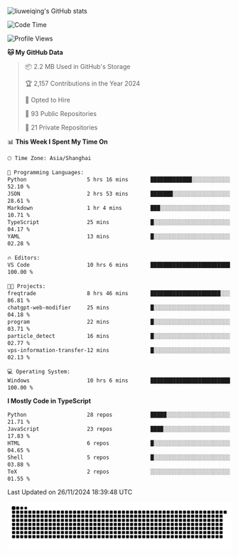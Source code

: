 ![liuweiqing's GitHub stats](https://github-readme-stats.vercel.app/api?username=14790897&show_icons=true&locale=cn&include_all_commits=true&count_private=true)

<!--START_SECTION:waka-->
![Code Time](http://img.shields.io/badge/Code%20Time-1%2C631%20hrs%2046%20mins-blue)

![Profile Views](http://img.shields.io/badge/Profile%20Views-26-blue)

**🐱 My GitHub Data** 

> 📦 2.2 MB Used in GitHub's Storage 
 > 
> 🏆 2,157 Contributions in the Year 2024
 > 
> 💼 Opted to Hire
 > 
> 📜 93 Public Repositories 
 > 
> 🔑 21 Private Repositories 
 > 
📊 **This Week I Spent My Time On** 

```text
🕑︎ Time Zone: Asia/Shanghai

💬 Programming Languages: 
Python                   5 hrs 16 mins       █████████████░░░░░░░░░░░░   52.10 % 
JSON                     2 hrs 53 mins       ███████░░░░░░░░░░░░░░░░░░   28.61 % 
Markdown                 1 hr 4 mins         ███░░░░░░░░░░░░░░░░░░░░░░   10.71 % 
TypeScript               25 mins             █░░░░░░░░░░░░░░░░░░░░░░░░   04.17 % 
YAML                     13 mins             █░░░░░░░░░░░░░░░░░░░░░░░░   02.28 % 

🔥 Editors: 
VS Code                  10 hrs 6 mins       █████████████████████████   100.00 % 

🐱‍💻 Projects: 
freqtrade                8 hrs 46 mins       ██████████████████████░░░   86.81 % 
chatgpt-web-modifier     25 mins             █░░░░░░░░░░░░░░░░░░░░░░░░   04.18 % 
program                  22 mins             █░░░░░░░░░░░░░░░░░░░░░░░░   03.71 % 
particle_detect          16 mins             █░░░░░░░░░░░░░░░░░░░░░░░░   02.77 % 
vps-information-transfer-12 mins             █░░░░░░░░░░░░░░░░░░░░░░░░   02.13 % 

💻 Operating System: 
Windows                  10 hrs 6 mins       █████████████████████████   100.00 % 
```

**I Mostly Code in TypeScript** 

```text
Python                   28 repos            █████░░░░░░░░░░░░░░░░░░░░   21.71 % 
JavaScript               23 repos            ████░░░░░░░░░░░░░░░░░░░░░   17.83 % 
HTML                     6 repos             █░░░░░░░░░░░░░░░░░░░░░░░░   04.65 % 
Shell                    5 repos             █░░░░░░░░░░░░░░░░░░░░░░░░   03.88 % 
TeX                      2 repos             ░░░░░░░░░░░░░░░░░░░░░░░░░   01.55 % 
```




 Last Updated on 26/11/2024 18:39:48 UTC
<!--END_SECTION:waka-->

<picture>
  <source media="(prefers-color-scheme: dark)" srcset="https://raw.githubusercontent.com/14790897/14790897/output/github-contribution-grid-snake-dark.svg" />
  <source media="(prefers-color-scheme: light)" srcset="https://raw.githubusercontent.com/14790897/14790897/output/github-contribution-grid-snake.svg" />
  <img alt="github-snake" src="https://raw.githubusercontent.com/14790897/14790897/output/github-contribution-grid-snake.svg" />
</picture>
